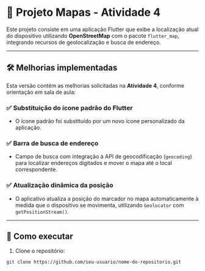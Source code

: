 # 📍 Projeto Mapas - Atividade 4

Este projeto consiste em uma aplicação Flutter que exibe a localização atual do dispositivo utilizando **OpenStreetMap** com o pacote `flutter_map`, integrando recursos de geolocalização e busca de endereço.

---

## 🛠️ Melhorias implementadas

Esta versão contém as melhorias solicitadas na **Atividade 4**, conforme orientação em sala de aula:

### ✅ Substituição do ícone padrão do Flutter
- O ícone padrão foi substituído por um novo ícone personalizado da aplicação.

### ✅ Barra de busca de endereço
- Campo de busca com integração à API de geocodificação (`geocoding`) para localizar endereços digitados e mover o mapa até o local correspondente.

### ✅ Atualização dinâmica da posição
- O aplicativo atualiza a posição do marcador no mapa automaticamente à medida que o dispositivo se movimenta, utilizando `Geolocator` com `getPositionStream()`.

---

## 🚀 Como executar

1. Clone o repositório:
```bash
git clone https://github.com/seu-usuario/nome-do-repositorio.git

